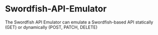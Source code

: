 # Swordfish-API-Emulator
The Swordfish API Emulator can emulate a Swordfish-based API statically (GET) or dynamically (POST, PATCH, DELETE)
